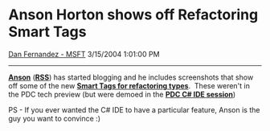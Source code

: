 <div id="page">

# Anson Horton shows off Refactoring Smart Tags

[Dan Fernandez -
MSFT](https://social.msdn.microsoft.com/profile/Dan%20Fernandez%20-%20MSFT)
3/15/2004 1:01:00 PM

-----

<div id="content">

[**Anson**](http://blogs.msdn.com/ansonh/)
([**RSS**](http://blogs.msdn.com/ansonh/Rss.aspx)) has started blogging
and he includes screenshots that show off some of the new [**Smart Tags
for refactoring
types**](http://blogs.msdn.com/ansonh/archive/2004/03/13/89185.aspx). 
These weren't in the PDC tech preview (but were demoed in the [**PDC C\#
IDE session**](http://microsoft.sitestream.com/PDC2003/TLS/TLS321.htm))

PS - If you ever wanted the C\# IDE to have a particular feature, Anson
is the guy you want to convince :)

</div>

</div>
